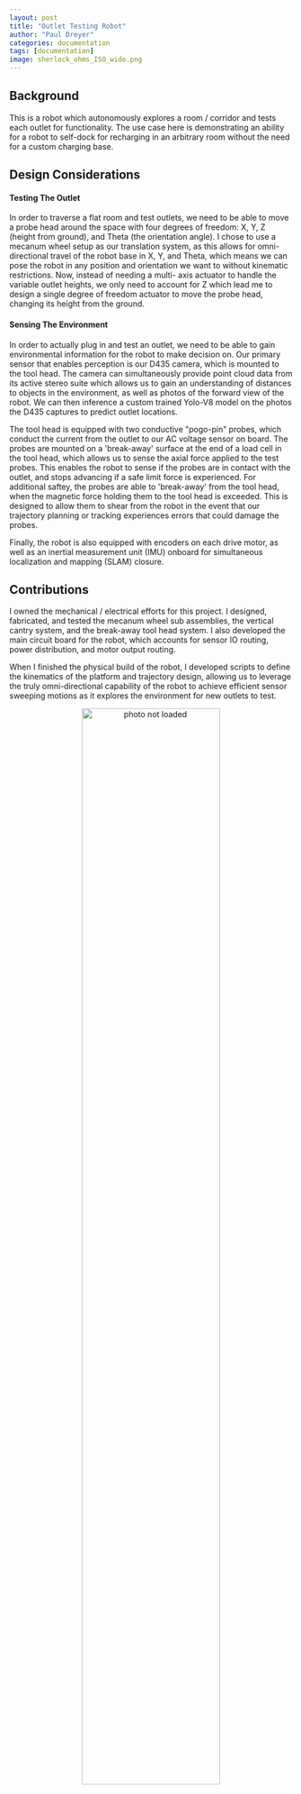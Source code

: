 ```yaml
---
layout: post
title: "Outlet Testing Robot"
author: "Paul Dreyer"
categories: documentation
tags: [documentation]
image: sherlock_ohms_ISO_wide.png
---
```


## Background

This is a robot which autonomously explores a room / corridor and tests each outlet for 
functionality. The use case here is demonstrating an ability for a robot to self-dock for recharging 
in an arbitrary room without the need for a custom charging base.

## Design Considerations

#### Testing The Outlet

In order to traverse a flat room and test outlets, we need to be able to move a probe head around
the space with four degrees of freedom: X, Y, Z (height from ground), and Theta (the orientation 
angle). I chose to use a mecanum wheel setup as our translation system, as this allows for omni-
directional travel of the robot base in X, Y, and Theta, which means we can pose the robot in any 
position and orientation we want to without kinematic restrictions. Now, instead of needing a multi-
axis actuator to handle the variable outlet heights, we only need to account for Z which lead me to 
design a single degree of freedom actuator to move the probe head, changing its height from the 
ground.

#### Sensing The Environment

In order to actually plug in and test an outlet, we need to be able to gain environmental
information for the robot to make decision on. Our primary sensor that enables perception is our
D435 camera, which is mounted to the tool head. The camera can simultaneously provide point cloud
data from its active stereo suite which allows us to gain an understanding of distances to objects
in the environment, as well as photos of the forward view of the robot. We can then inference a 
custom trained Yolo-V8 model on the photos the D435 captures to predict outlet locations.

The tool head is equipped with two conductive "pogo-pin" probes, which conduct the current from the 
outlet to our AC voltage sensor on board. The probes are mounted on a 'break-away' surface at the 
end of a load cell in the tool head, which allows us to sense the axial force applied to the
test probes. This enables the robot to sense if the probes are in contact with the outlet, and stops
advancing if a safe limit force is experienced. For additional saftey, the probes are able to 
'break-away' from the tool head, when the magnetic force holding them to the tool head is exceeded.
This is designed to allow them to shear from the robot in the event that our trajectory planning or
tracking experiences errors that could damage the probes.

Finally, the robot is also equipped with encoders on each drive motor, as well as an inertial
measurement unit (IMU) onboard for simultaneous localization and mapping (SLAM) closure. 


## Contributions

I owned the mechanical / electrical efforts for this project. I designed, fabricated, and tested the mecanum wheel sub assemblies, the vertical cantry system, and the break-away tool head system. I 
also developed the main circuit board for the robot, which accounts for sensor IO routing, power
distribution, and motor output routing. 

When I finished the physical build of the robot, I developed scripts to define the kinematics
of the platform and trajectory design, allowing us to leverage the truly omni-directional capability
of the robot to achieve efficient sensor sweeping motions as it explores the environment for new
outlets to test.

<div style="text-align: center;">
  <img src="{{ 'assets/img/sherlock_ohms_top_open_hub.jpeg' | relative_url }}" 
       alt="photo not loaded"
       style="width: 70%; max-width: 600px; height: auto;">
</div>


## Design considerations


